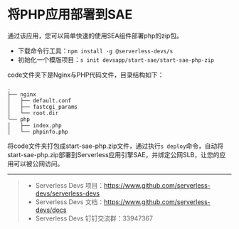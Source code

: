 # 将PHP应用部署到SAE
通过该应用，您可以简单快速的使用SEA组件部署php的zip包。

- 下载命令行工具：`npm install -g @serverless-devs/s`
- 初始化一个模版项目：`s init devsapp/start-sae/start-sae-php-zip`

code文件夹下是Nginx与PHP代码文件，目录结构如下：
```
.
├── nginx
│   ├── default.conf
│   ├── fastcgi_params
│   └── root.dir
└── php
│   ├── index.php
│   └── phpinfo.php
```
将code文件夹打包成start-sae-php.zip文件，通过执行`s deploy`命令，自动将start-sae-php.zip部署到Serverless应用引擎SAE，并绑定公网SLB，让您的应用可以被公网访问。

-----

> - Serverless Devs 项目：https://www.github.com/serverless-devs/serverless-devs   
> - Serverless Devs 文档：https://www.github.com/serverless-devs/docs   
> - Serverless Devs 钉钉交流群：33947367    
